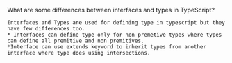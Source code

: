 What are some differences between interfaces and types in TypeScript?

    Interfaces and Types are used for defining type in typescript but they have few differences too.
    * Interfaces can define type only for non premetive types where types can define all premitive and non premitives.
    *Interface can use extends keyword to inherit types from another interface where type does using intersections.